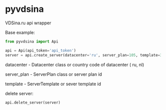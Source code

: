 # pyvdsina
VDSina.ru api wrapper

Base example:
```python
from pyvdsina import Api

api = Api(api_token='api_token')
server = api.create_server(datacenter='ru', server_plan=105, template=36)
```
datacenter - Datacenter class or country code of datacenter ( ru, nl)

server_plan - ServerPlan class or server plan id

template - ServerTemplate or sever template id

delete server:
```python
api.delete_server(server)
```